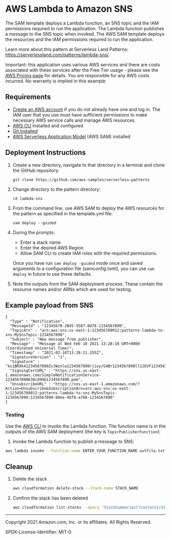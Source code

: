 # AWS Lambda to Amazon SNS

The SAM template deploys a Lambda function, an SNS topic and the IAM permissions required to run the application. The Lambda function publishes a message to the SNS topic when invoked. The AWS SAM template deploys the resources and the IAM permissions required to run the application.

Learn more about this pattern at Serverless Land Patterns: https://serverlessland.com/patterns/lambda-sns/.

Important: this application uses various AWS services and there are costs associated with these services after the Free Tier usage - please see the [AWS Pricing page](https://aws.amazon.com/pricing/) for details. You are responsible for any AWS costs incurred. No warranty is implied in this example.

## Requirements

* [Create an AWS account](https://portal.aws.amazon.com/gp/aws/developer/registration/index.html) if you do not already have one and log in. The IAM user that you use must have sufficient permissions to make necessary AWS service calls and manage AWS resources.
* [AWS CLI](https://docs.aws.amazon.com/cli/latest/userguide/install-cliv2.html) installed and configured
* [Git Installed](https://git-scm.com/book/en/v2/Getting-Started-Installing-Git)
* [AWS Serverless Application Model](https://docs.aws.amazon.com/serverless-application-model/latest/developerguide/serverless-sam-cli-install.html) (AWS SAM) installed

## Deployment Instructions

1. Create a new directory, navigate to that directory in a terminal and clone the GitHub repository:
    ``` 
    git clone https://github.com/aws-samples/serverless-patterns
    ```
1. Change directory to the pattern directory:
    ```
    cd lambda-sns
    ```
1. From the command line, use AWS SAM to deploy the AWS resources for the pattern as specified in the template.yml file:
    ```
    sam deploy --guided
    ```
1. During the prompts:
    * Enter a stack name
    * Enter the desired AWS Region
    * Allow SAM CLI to create IAM roles with the required permissions.

    Once you have run `sam deploy -guided` mode once and saved arguments to a configuration file (samconfig.toml), you can use `sam deploy` in future to use these defaults.

1. Note the outputs from the SAM deployment process. These contain the resource names and/or ARNs which are used for testing.

## Example payload from SNS

```
{
  "Type" : "Notification",
  "MessageId" : "12345678-2045-5567-8d78-1234567890",
  "TopicArn" : "arn:aws:sns:us-east-1:123456789012:patterns-lambda-to-sns-MySnsTopic-1234567890",
  "Subject" : "New message from publisher",
  "Message" : "Message at Wed Feb 10 2021 13:28:10 GMT+0000 (Coordinated Universal Time)",
  "Timestamp" : "2021-02-10T13:28:11.255Z",
  "SignatureVersion" : "1",
  "Signature" : "ks1BRXk41234567890ZvJWznlw1234567890rjioy/G4Br1234567890ll1JEVF1234567890jjyb/lPxIFg123456789025pbdlD2C1234567890L2L0cq2g1234567890afD5BAkbC1234567890+aHMG1234567890jmiMmhTl1234567890r1L9ENgT1234567890U+ROFyh12345678901WeFD1234567890PqpiR0A43T+6Cz7N1234567890wlzln4m5gAw123456781234567890YN/1234567890/1234567890+f/1234567890==",
  "SigningCertURL" : "https://sns.us-east-1.amazonaws.com/SimpleNotificationService-1234567890636cd94b1234567890.pem",
  "UnsubscribeURL" : "https://sns.us-east-1.amazonaws.com/?Action=Unsubscribe&SubscriptionArn=arn:aws:sns:us-east-1:123456789012:patterns-lambda-to-sns-MySnsTopic-1234567890:1234567890-88ee-4bf8-a788-1234567890"
}

```

### Testing

Use the [AWS CLI](https://aws.amazon.com/cli/) to invoke the Lambda function. The function name is in the outputs of the AWS SAM deployment (the key is `TopicPublisherFunction`):

1. Invoke the Lambda function to publish a message to SNS:

```bash
aws lambda invoke --function-name ENTER_YOUR_FUNCTION_NAME outfile.txt
```

## Cleanup
 
1. Delete the stack
    ```bash
    aws cloudformation delete-stack --stack-name STACK_NAME
    ```
1. Confirm the stack has been deleted
    ```bash
    aws cloudformation list-stacks --query "StackSummaries[?contains(StackName,'STACK_NAME')].StackStatus"
    ```
----
Copyright 2021 Amazon.com, Inc. or its affiliates. All Rights Reserved.

SPDX-License-Identifier: MIT-0
